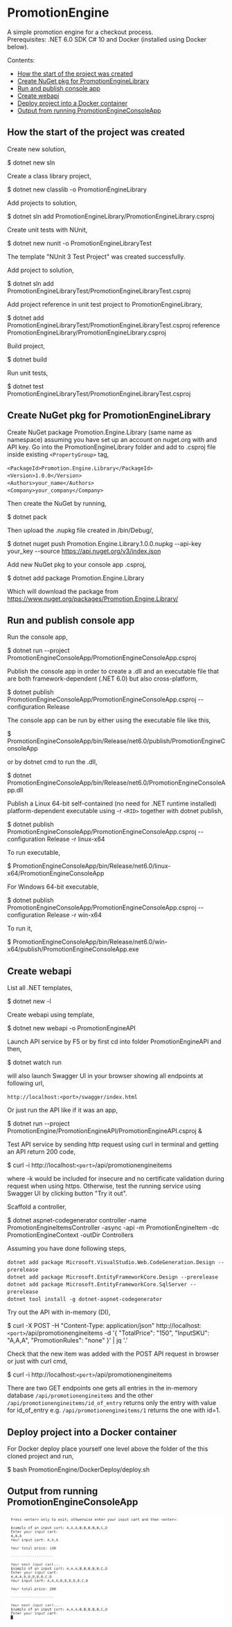 # PromotionEngine
A simple promotion engine for a checkout process.\
Prerequisites: .NET 6.0 SDK C# 10 and Docker (installed using Docker below).

Contents:
- [How the start of the project was created](#How-the-start-of-the-project-was-created)
- [Create NuGet pkg for PromotionEngineLibrary](#Create-NuGetpkg-for-PromotionEngineLibrary)
- [Run and publish console app](#Run-and-publish-console-app)
- [Create webapi](#Create-webapi)
- [Deploy project into a Docker container](#Deploy-project-into-a-Docker-container)
- [Output from running PromotionEngineConsoleApp](#Output-from-running-PromotionEngineConsoleApp)

## How the start of the project was created

Create new solution,

$ dotnet new sln

Create a class library project,

$ dotnet new classlib -o PromotionEngineLibrary

Add projects to solution,

$ dotnet sln add PromotionEngineLibrary/PromotionEngineLibrary.csproj

Create unit tests with NUnit,

$ dotnet new nunit -o PromotionEngineLibraryTest

The template "NUnit 3 Test Project" was created successfully.

Add project to solution,

$ dotnet sln add PromotionEngineLibraryTest/PromotionEngineLibraryTest.csproj

Add project reference in unit test project to PromotionEngineLibrary,

$ dotnet add PromotionEngineLibraryTest/PromotionEngineLibraryTest.csproj reference PromotionEngineLibrary/PromotionEngineLibrary.csproj

Build project,

$ dotnet build

Run unit tests,

$ dotnet test PromotionEngineLibraryTest/PromotionEngineLibraryTest.csproj

## Create NuGet pkg for PromotionEngineLibrary

Create NuGet package Promotion.Engine.Library (same name as namespace) assuming you have set up an account on nuget.org with and API key. Go into the PromotionEngineLibrary folder and add to .csproj file inside existing `<PropertyGroup>` tag,

`<PackageId>Promotion.Engine.Library</PackageId>`\
`<Version>1.0.0</Version>`\
`<Authors>your_name</Authors>`\
`<Company>your_company</Company>`

Then create the NuGet by running,

$ dotnet pack

Then upload the .nupkg file created in /bin/Debug/,

$ dotnet nuget push Promotion.Engine.Library.1.0.0.nupkg --api-key your_key --source https://api.nuget.org/v3/index.json

Add new NuGet pkg to your console app .csproj,

$ dotnet add package Promotion.Engine.Library

Which will download the package from https://www.nuget.org/packages/Promotion.Engine.Library/

## Run and publish console app

Run the console app,

$ dotnet run --project PromotionEngineConsoleApp/PromotionEngineConsoleApp.csproj

Publish the console app in order to create a .dll and an executable file that are both framework-dependent (.NET 6.0) but also cross-platform,

$ dotnet publish PromotionEngineConsoleApp/PromotionEngineConsoleApp.csproj --configuration Release

The console app can be run by either using the executable file like this,

$ PromotionEngineConsoleApp/bin/Release/net6.0/publish/PromotionEngineConsoleApp

or by dotnet cmd to run the .dll,

$ dotnet PromotionEngineConsoleApp/bin/Release/net6.0/PromotionEngineConsoleApp.dll

Publish a Linux 64-bit self-contained (no need for .NET runtime installed) platform-dependent executable using -r `<RID>` together with dotnet publish,

$ dotnet publish PromotionEngineConsoleApp/PromotionEngineConsoleApp.csproj --configuration Release -r linux-x64

To run executable,

$ PromotionEngineConsoleApp/bin/Release/net6.0/linux-x64/PromotionEngineConsoleApp

For Windows 64-bit executable,

$ dotnet publish PromotionEngineConsoleApp/PromotionEngineConsoleApp.csproj --configuration Release -r win-x64

To run it,

$ PromotionEngineConsoleApp/bin/Release/net6.0/win-x64/publish/PromotionEngineConsoleApp.exe

## Create webapi

List all .NET templates,

$ dotnet new -l

Create webapi using template,

$ dotnet new webapi -o PromotionEngineAPI

Launch API service by F5 or by first cd into folder PromotionEngineAPI and then,

$ dotnet watch run

will also launch Swagger UI in your browser showing all endpoints at following url,

`http://localhost:<port>/swagger/index.html`

Or just run the API like if it was an app,

$ dotnet run --project PromotionEngine/PromotionEngineAPI/PromotionEngineAPI.csproj &

Test API service by sending http request using curl in terminal and getting an API return 200 code,

$ curl -i http://localhost:`<port>`/api/promotionengineitems

where -k would be included for insecure and no certificate validation during request when using https. Otherwise, test the running service using Swagger UI by clicking button "Try it out".

Scaffold a controller,

$ dotnet aspnet-codegenerator controller -name PromotionEngineItemsController -async -api -m PromotionEngineItem -dc PromotionEngineContext -outDir Controllers

Assuming you have done following steps,

`dotnet add package Microsoft.VisualStudio.Web.CodeGeneration.Design --prerelease`\
`dotnet add package Microsoft.EntityFrameworkCore.Design --prerelease`\
`dotnet add package Microsoft.EntityFrameworkCore.SqlServer --prerelease`\
`dotnet tool install -g dotnet-aspnet-codegenerator`

Try out the API with in-memory (DI),

$ curl -X POST -H "Content-Type: application/json" http://localhost:`<port>`/api/promotionengineitems -d '{ "TotalPrice": "150", "InputSKU": "A,A,A", "PromotionRules": "none" }' | jq '.'

Check that the new item was added with the POST API request in browser or just with curl cmd,

$ curl -i http://localhost:`<port>`/api/promotionengineitems

There are two GET endpoints one gets all entries in the in-memory database `/api/promotionengineitems` and the other `/api/promotionengineitems/id_of_entry` returns only the entry with value for id_of_entry e.g. `/api/promotionengineitems/1` returns the one with id=1.

## Deploy project into a Docker container

For Docker deploy place yourself one level above the folder of the this cloned project and run,

$ bash PromotionEngine/DockerDeploy/deploy.sh

## Output from running PromotionEngineConsoleApp

![Output from running PromotionEngineConsoleApp](OutputPromotionEngineConsoleApp.png)